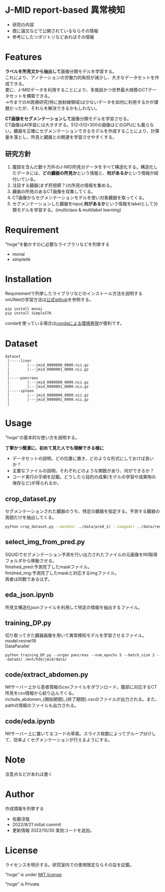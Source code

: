 # J-MID report-based 異常検知
 

* 研究の内容
* 既に論文などで公開されているならその情報
* 参考にしたリポジトリなどあればその情報

 
# Features
 
**ラベルを所見文から抽出して**画像分類モデルを学習する。  
これにより、アノテーションの労働力的負担が減少し、大きなデータセットを作成できる。  
更に、J-MIDデータを利用することにより、多施設かつ世界最大規模のCTデータセットを構築できる。  
→今までのAI医療研究(特に放射線領域)は少ないデータを如何に利用するかが課題だったが、それらを解決できるかもしれない。  

**CT画像をセグメンテーションして**画像分類モデルを学習させる。  
CT画像はAI学習には大きすぎる。512☓512☓300の画像はどのGPUにも載らない。臓器を正確にセグメンテーションできるモデルを作成することにより、計算量を落とし、所見と臓器との関連を学習させやすくする。  

## 研究方針
1. 腹部を含んだ数十万件のJ-MID所見分データをすべて構造化する。構造化したデータには、**どの臓器の所見か**という情報と、**何があるか**という情報が紐付いている。
2. 注目する臓器(まず肝胆膵？)の所見の情報を集める。
3. 臓器の所見のあるCT画像を収集してくる。
4. CT画像からセグメンテーションモデルを使い対象臓器を取ってくる。
5. セグメンテーションした臓器をinput,**何があるか**という情報をlabelとして分類モデルを学習する。(multiclass & multilabel learning)

 
# Requirement
 
"hoge"を動かすのに必要なライブラリなどを列挙する
 
* monai
* simpleitk
 
# Installation
 
Requirementで列挙したライブラリなどのインストール方法を説明する  
 nnUNetの学習方法は[公式github](https://github.com/MIC-DKFZ/nnUNet)を参照する。

```bash
pip install monai
pip install SimpleITK
```

condaを使っている場合は[condaによる環境再現](https://qiita.com/nshinya/items/cb1cffabc3305c907bc5)が便利です。
 
# Dataset

```
dataset  
 |-----liver
 |        |---jmid_0000000_0000.nii.gz  
 |        |---jmid_0000001_0000.nii.gz  
 |  
 |-----pancreas  
 |        |---jmid_0000000_0000.nii.gz  
 |        |---jmid_0000001_0000.nii.gz    
 |-----spleen
 |        |---jmid_0000000_0000.nii.gz  
 |        |---jmid_0000001_0000.nii.gz  
 |
```
 
 
# Usage
 
"hoge"の基本的な使い方を説明する。

**丁寧かつ簡潔に、初めて見た人でも理解できる様に**

* データセットの説明。どの位置に置き、どのような形式にしておけば良いか？
* 主要なファイルの説明。それぞれどのような関数があり、何ができるか？
* コード実行の手順を記載。どうしたら目的の成果(モデルの学習や成果物の保存など)が得られるか。
 
## crop_dataset.py
セグメンテーションされた臓器のうち、特定の臓器を指定する。予測する臓器の周囲だけを抽出してくる。
```bash
python crop_dataset.py --maskdir ../data/pred_1/ --imagedir ../data/renamed_1/ --save_maskdir ../data/liver_pred_1 --save_imagedir ../data/liver_1 --num_threads 20
```

## select_img_from_pred.py
SQUIDでセグメンテーション予測を行い出力されたファイルの元画像をNII取得フォルダから移動させる。  
finished_pred:予測完了したmaskファイル。  
finished_img:予測完了したmaskと対応するimgファイル。  
両者は同数であるはず。  

 
## eda_json.ipynb
所見文構造化jsonファイルを利用して特定の情報を抽出するファイル。  


## training_DP.py
切り取ってきた臓器画像を用いて異常検知モデルを学習させるファイル。  
model:resnet18  
DataParallel  
```
python training_DP.py --organ pancreas --num_epochs 5 --batch_size 2 --datadir /mnt/hdd/jmid/data/
```

## code/extract_abdomen.py
NIIサーバー上から患者情報のcsvファイルをダウンロード。腹部に対応するCT所見をcsv情報から絞り込んでくる。  
include_abdomen_{開始期間}_{終了期間}.csvのファイルが出力される。また、pathの情報のファイルも出力される。


## code/eda.ipynb
NIIサーバー上に置いてるコードの草案。スライス枚数によってグループ分けして、効率よくセグメンテーションが行えるようにする。




 
# Note
 
注意点などがあれば書く
 
# Author
 
作成情報を列挙する
 
* 佐藤淳哉
* 2022/8/21 initial commit  
* 更新情報
    2022/10/30 実効コードを追加。
 
# License
ライセンスを明示する。研究室内での使用限定ならその旨を記載。
 
"hoge" is under [MIT license](https://en.wikipedia.org/wiki/MIT_License).
  
"hoge" is Private.

